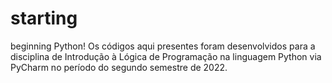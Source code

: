 # starting
beginning Python!
Os códigos aqui presentes foram desenvolvidos para a disciplina de Introdução à Lógica de Programação na linguagem Python via PyCharm no período do segundo semestre de 2022. 
